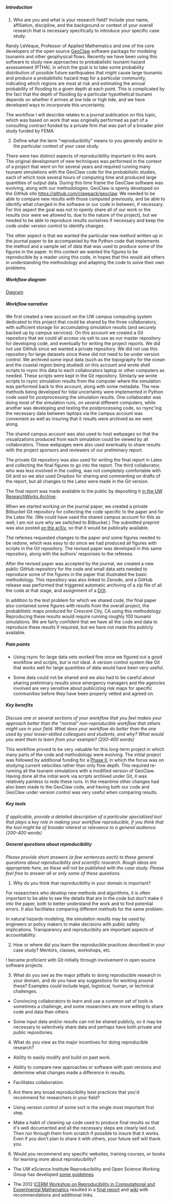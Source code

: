 ##### Introduction
1) Who are you and what is your research field? Include your name, affiliation, discipline, and the background or context of your overall research that is necessary specifically to introduce your specific case study.

Randy LeVeque, Professor of Applied Mathematics and one of the core developers of the open source [GeoClaw](http://www.geoclaw.org) software package for modeling tsunamis and other geophysical flows. Recently we have been using this software to study new approaches to probabalistic tsunami hazard assessement (PTHA), in which the goal is to take some probability distribution of possible future earthquakes that might cause large tsunamis and produce a probabilistic hazard map for a particular community, indicating which regions are most at risk and estimating the annual probability of flooding to a given depth at each point.  This is complicated by the fact that the depth of flooding by a particular hypothetical tsunami depends on whether it arrives at low tide or high tide, and we have developed ways to incorporate this uncertainty.

The workflow I will describe relates to a journal publication on this topic, which was based on work that was originally performed as part of a consulting contract funded by a private firm that was part of a broader pilot study funded by FEMA.

2) Define what the term "reproducibility" means to you generally and/or in the particular context of your case study.

There were two distinct aspects of reproducibility important in this work. The original development of new techniques was performed in the context of a project that went on for several years and required running many tsunami simulations with the GeoClaw code for the probabilistic studies, each of which took several hours of computing time and produced large quantities of output data.  During this time frame the GeoClaw software was evolving, along with our methodologies.  GeoClaw is openly developed on the GitHub site https://github.com/clawpack/geoclaw. We needed to be able to compare new results with those computed previously, and be able to identify what changed in the software or our code in between, if necessary.  For this aspect the goal was not to openly share all of our work or the results (nor were we allowed to, due to the nature of the project), but we needed to be able to reproduce results ourselves if necessary and keep the code under version control to identify changes.

The other aspect is that we wanted the particular new method written up in the journal paper to be accompanied by the Python code that implements the method and a sample set of data that was used to produce some of the figures in the paper.  In this context we wanted the figures to be reproducible by a reader using this code, in hopes that this would aid others in understanding the methodology and adapting the code to solve their own problems.


##### Workflow diagram


[Diagram](rjleveque.pdf)

##### Workflow narrative


We first created a new account on the UW campus computing system dedicated to this project that could be shared by the three collaborators, with sufficient storage for accumulating simulation results (and securely backed up by campus services).  On this account we created a Git repository that we could all access via ssh to use as our master repository for developing code, and eventually for writing the project reports.  We did not use GitHub since we wanted a private repository.  We did not use this repository for large datasets since these did not need to be under version control.  We archived some input data (such as the topography for the ocean and the coastal region being studied) on this account and wrote shell scripts to rsync this data to each collaborators laptop or other computers as needed. These scripts were kept in the Git repository.  Similarly we wrote scripts to rsync simulation results from the computer where the simulation was performed back to this account, along with some metadata.  The new methods being developed for tidal uncertainty were implemented in Python code used for postprocessing the simulation results.  One collaborator was doing most of the simulation runs, on several different computers, while another was developing and testing the postprocessing code, so rsync'ing the necessary data between laptops via the campus account was convenient as well as insuring that it results were archived as we went along.

The shared campus account was also used to host webpages so that the visualizations produced from each simulation could be viewed by all collaborators.  These webpages were also used eventually to share results with the project sponsors and reviewers of our preliminary report.

The private Git repository was also used for writing the final report in Latex and collecting the final figures to go into the report.  The third collaborator, who was less involved in the coding, was not completely comfortable with Git and so we also used Dropbox for sharing and commenting on drafts of the report, but all changes to the Latex were made in the Git version.

The final report was made available to the public by depositing it [in the UW ResearchWorks Archive](http://hdl.handle.net/1773/22366).

When we started working on the journal paper, we created a private Bitbucket Git repository for collecting the code specific to the paper and for the Latex file.  (We could have used the shared campus account for this as well; I am not sure why we switched to Bitbucket.) The submitted preprint was also posted [on the arXiv](http://arxiv.org/abs/1404.7216), so that it would be publically available.

The referees requested changes to the paper and some figures needed to be redone, which was easy to do since we had produced all figures with scripts in the Git repository.  The revised paper was developed in this same repository, along with the authors' responses to the referees.

After the revised paper was accepted by the journal, we created a new public GitHub repository for the code and small data sets needed to reproduce some of the figures in the paper that illustrated the basic methodology.  This repository was also linked to Zenodo, and a GitHub release was performed that triggered automatic archiving of a zip file of all the code at that stage, and assignment of a [DOI](http://dx.doi.org/10.5281/zenodo.12406).

In addition to the test problem for which we shared code, the final paper also contained some figures with results from the overall project, the probabilistic maps produced for Crescent City, CA using this methodology.  Reproducing these results would require running roughly 100 tsunami simulations.  We are fairly confident that we have all the code and data to reproduce these results if required, but we have not made this publicly available.

##### Pain points

  - Using rsync for large data sets worked fine once we figured out a good workflow and scripts, but is not ideal.  A version control system like Git that works well for large quantities of data would have been very useful.

  - Some data could not be shared and we also had to be careful about sharing preliminary results since emergency managers and the agencies involved are very sensitive about publicizing risk maps for specific communities before they have been properly vetted and agreed on.


##### Key benefits
*Discuss one or several sections of your workflow that you feel makes your approach better than the "normal" non-reproducible workflow that others might use in your field. What does your workflow do better than the one used by your lesser-skilled colleagues and students, and why? What would you want them to learn from your example? (200-400 words)*

This workflow proved to be very valuable for this long-term project in which many parts of the code and methodology were evolving.  The initial project was followed by additional funding for a [Phase II](http://hdl.handle.net/1773/25916), in which the focus was on studying current velocities rather than only flow depth.  This required re-running all the tsunami simulations with a modified version of GeoClaw. Having done all the initial work via scripts archived under Git, it was relatively painless to redo these runs.  In the meantime other changes had also been made to the GeoClaw code, and having both our code and GeoClaw under version control was very useful when comparing results.

##### Key tools
*If applicable, provide a detailed description of a particular specialized tool that plays a key role in making your workflow reproducible, if you think that the tool might be of broader interest or relevance to a general audience. (200-400 words)*

##### General questions about reproducibility

*Please provide short answers (a few sentences each) to these general questions about reproducibility and scientific research. Rough ideas are appropriate here, as these will not be published with the case study. Please feel free to answer all or only some of these questions.*

1) Why do you think that reproducibility in your domain is important?

For researchers who develop new methods and algorithms, it is often important to be able to see the details that are in the code but don't make it into the paper, both to better understand the work and to find potential errors.  It also facilitates comparing different methods for the same problem.

In natural hazards modeling, the simulation results may be used by engineers or policy makers to make decisions with public safety implications.  Transparency and reproducibiity are important aspects of accountability.

2) How or where did you learn the reproducible practices described in your case study? Mentors, classes, workshops, etc.

I became proficient with Git initially through involvement in open source software projects.

3) What do you see as the major pitfalls to doing reproducible research in your domain, and do you have any suggestions for working around these? Examples could include legal, logistical, human, or technical challenges.

  - Convincing collaborators to learn and use a common set of tools is sometimes a challenge, and some researchers are more willing to share code and data than others.

  - Some input data and/or results can not be shared publicly, so it may be necessary to selectively share data and perhaps have both private and public repositories. 
  
4) What do you view as the major incentives for doing reproducible research?

  - Ability to easily modify and build on past work.

  - Ability to compare new approaches or software with past versions and determine what changes made a difference in results.

  - Facilitates collaboration.

5) Are there any broad reproducibility best practices that you'd recommend for researchers in your field?

  - Using version control of some sort is the single most important first step.

  - Make a habit of cleaning up code used to produce final results so that it's well documented and all the necessary steps are clearly laid out. Then run through them from scratch if possible to insure that it works. Even if you don't plan to share it with others, your future self will thank you.

6) Would you recommend any specific websites, training courses, or books for learning more about reproducibility?

  - The UW eScience Institute Reproducibility and Open Science Working Group has developed [some guidelines](http://uwescience.github.io/reproducible/guidelines.html).

  - The 2012 [ICERM Workshop on Reproducibility in Computational and Experimental Mathematics](https://icerm.brown.edu/tw12-5-rcem/) resulted in a [final report](https://icerm.brown.edu/tw12-5-rcem/icerm_report.pdf) and [wiki](http://wiki.stodden.net/ICERM_Reproducibility_in_Computational_and_Experimental_Mathematics:_Readings_and_References) with recommendations and additional links.
